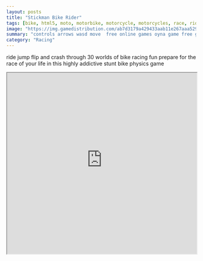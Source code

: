 ```yaml
---
layout: posts
title: "Stickman Bike Rider"
tags: [bike, html5, moto, motorbike, motorcycle, motorcycles, race, rider, racer, stickmans, webgl, free, online, games, oyna, game, free, games, play, play, games]
image: "https://img.gamedistribution.com/ab7d3179a429433aab11e267aaa52916-512x384.jpeg"
summary: "controls arrows wasd move  free online games oyna game free games play play games"
category: "Racing"
---
```


ride jump flip and crash through 30 worlds of bike racing fun prepare for the race of your life in this highly addictive stunt bike physics game

<iframe width="100%" height="480px;" src="https://html5.gamedistribution.com/ab7d3179a429433aab11e267aaa52916/"></iframe>